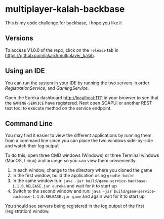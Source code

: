 # multiplayer-kalah-backbase

This is my code challenge for backbase, i hope you like it


## Versions

To access V1.0.0 of the repo, click on the `release` tab in https://github.com/jakard/multiplayer_kalah.

## Using an IDE

You can run the system in your IDE by running the two servers in order: _RegistrationService_, and _GamingService_.

Open the Eureka dashboard [http://localhost:1111](http://localhost:1111) in your browser to see that the `GAMING-SERVICE` have registered.  Next open SOAPUI or another REST test tool to execute method on the service endpoint.


## Command Line

You may find it easier to view the different applications by running them from a command line since you can place the two windows side-by-side and watch their log output

To do this, open three CMD windows (Windows) or three Terminal windows (MacOS, Linux) and arrange so you can view them conveniently.

 1. In each window, change to the directory where you cloned the game
 1. In the first window, build the application using `gradle build`
 1. In the same window run: `java -jar build/game-service-backbase-1.1.0.RELEASE.jar eureka` and wait for it to start up
 1. Switch to the second window and run: `java -jar build/game-service-backbase-1.1.0.RELEASE.jar game` and again wait for
 it to start up


You should see servers being registered in the log output of the first (registration) window.




